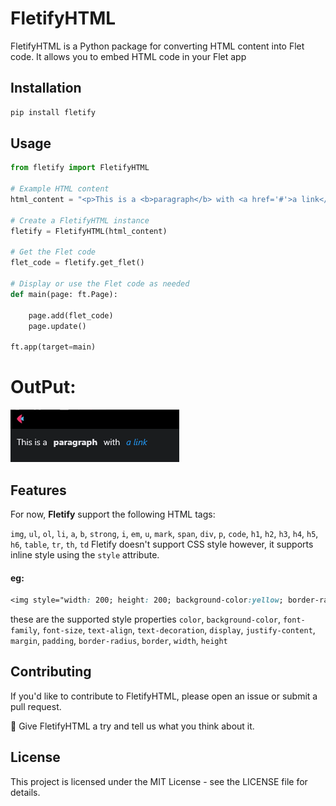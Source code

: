 # FletifyHTML

FletifyHTML is a Python package for converting HTML content into Flet code. It allows you to embed HTML code in your Flet app

## Installation

```bash
pip install fletify
```
## Usage
```python
from fletify import FletifyHTML

# Example HTML content
html_content = "<p>This is a <b>paragraph</b> with <a href='#'>a link</a></p>"

# Create a FletifyHTML instance
fletify = FletifyHTML(html_content)

# Get the Flet code
flet_code = fletify.get_flet()

# Display or use the Flet code as needed
def main(page: ft.Page):

    page.add(flet_code)
    page.update()

ft.app(target=main)
```
# OutPut:
![test1](test1.png)

## Features

For now, **Fletify** support the following HTML tags:

`img`, `ul`, `ol`, `li`, `a`, `b`, `strong`, `i`, `em`, `u`, `mark`, `span`, `div`, `p`, `code`, `h1`, `h2`, `h3`, `h4`, `h5`, `h6`, `table`, `tr`, `th`, `td`
Fletify doesn't support CSS style however, it supports inline style using the `style` attribute.
#### eg:
```css 
<img style="width: 200; height: 200; background-color:yellow; border-radius: 5; border: 3 solid #336699; margin:40" src="https://picsum.photos/200/200?10" alt="Example Image">
```
these are the supported style properties
`color`, `background-color`, `font-family`, `font-size`, `text-align`, `text-decoration`, `display`, `justify-content`, `margin`, `padding`, `border-radius`, `border`, `width`, `height`

## Contributing
If you'd like to contribute to FletifyHTML, please open an issue or submit a pull request.

🚨 Give FletifyHTML a try and tell us what you think about it.

## License
This project is licensed under the MIT License - see the LICENSE file for details.
